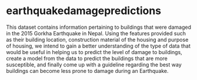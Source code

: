 # earthquakedamagepredictions
This dataset contains information pertaining to buildings that were damaged in the 2015 Gorkha Earthquake in Nepal. Using the features provided such as their building location, construction material of the housing and purpose of housing, we intend to gain a better understanding of the type of data that would be useful in helping us to predict the level of damage to buildings, create a model from the data to predict the buildings that are more susceptible, and finally come up with a guideline regarding the best way buildings can become less prone to damage during an Earthquake.
